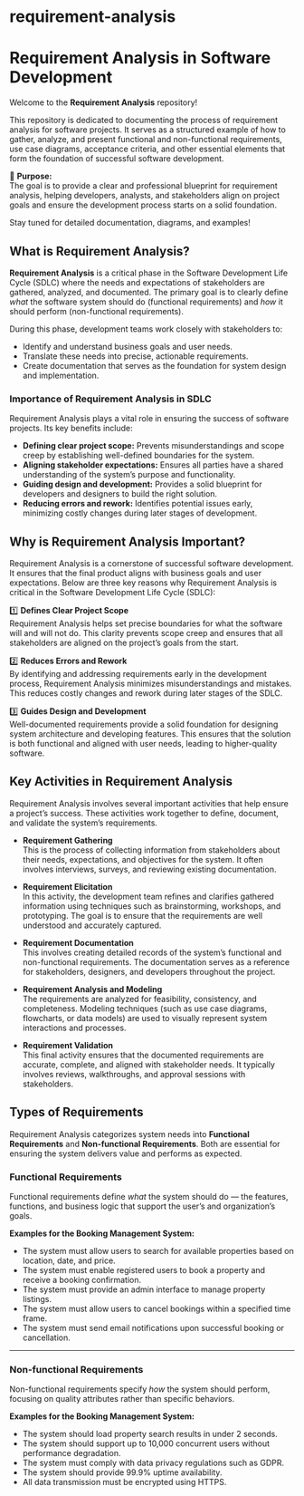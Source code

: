 # requirement-analysis
# Requirement Analysis in Software Development

Welcome to the **Requirement Analysis** repository!  

This repository is dedicated to documenting the process of requirement analysis for software projects. It serves as a structured example of how to gather, analyze, and present functional and non-functional requirements, use case diagrams, acceptance criteria, and other essential elements that form the foundation of successful software development.

📌 **Purpose:**  
The goal is to provide a clear and professional blueprint for requirement analysis, helping developers, analysts, and stakeholders align on project goals and ensure the development process starts on a solid foundation.

Stay tuned for detailed documentation, diagrams, and examples!
## What is Requirement Analysis?

**Requirement Analysis** is a critical phase in the Software Development Life Cycle (SDLC) where the needs and expectations of stakeholders are gathered, analyzed, and documented. The primary goal is to clearly define *what* the software system should do (functional requirements) and *how* it should perform (non-functional requirements).

During this phase, development teams work closely with stakeholders to:
- Identify and understand business goals and user needs.
- Translate these needs into precise, actionable requirements.
- Create documentation that serves as the foundation for system design and implementation.

### Importance of Requirement Analysis in SDLC
Requirement Analysis plays a vital role in ensuring the success of software projects. Its key benefits include:
- **Defining clear project scope:** Prevents misunderstandings and scope creep by establishing well-defined boundaries for the system.
- **Aligning stakeholder expectations:** Ensures all parties have a shared understanding of the system’s purpose and functionality.
- **Guiding design and development:** Provides a solid blueprint for developers and designers to build the right solution.
- **Reducing errors and rework:** Identifies potential issues early, minimizing costly changes during later stages of development.
## Why is Requirement Analysis Important?

Requirement Analysis is a cornerstone of successful software development. It ensures that the final product aligns with business goals and user expectations. Below are three key reasons why Requirement Analysis is critical in the Software Development Life Cycle (SDLC):

1️⃣ **Defines Clear Project Scope**  
Requirement Analysis helps set precise boundaries for what the software will and will not do. This clarity prevents scope creep and ensures that all stakeholders are aligned on the project’s goals from the start.

2️⃣ **Reduces Errors and Rework**  
By identifying and addressing requirements early in the development process, Requirement Analysis minimizes misunderstandings and mistakes. This reduces costly changes and rework during later stages of the SDLC.

3️⃣ **Guides Design and Development**  
Well-documented requirements provide a solid foundation for designing system architecture and developing features. This ensures that the solution is both functional and aligned with user needs, leading to higher-quality software.
## Key Activities in Requirement Analysis

Requirement Analysis involves several important activities that help ensure a project’s success. These activities work together to define, document, and validate the system’s requirements.

- **Requirement Gathering**  
  This is the process of collecting information from stakeholders about their needs, expectations, and objectives for the system. It often involves interviews, surveys, and reviewing existing documentation.

- **Requirement Elicitation**  
  In this activity, the development team refines and clarifies gathered information using techniques such as brainstorming, workshops, and prototyping. The goal is to ensure that the requirements are well understood and accurately captured.

- **Requirement Documentation**  
  This involves creating detailed records of the system’s functional and non-functional requirements. The documentation serves as a reference for stakeholders, designers, and developers throughout the project.

- **Requirement Analysis and Modeling**  
  The requirements are analyzed for feasibility, consistency, and completeness. Modeling techniques (such as use case diagrams, flowcharts, or data models) are used to visually represent system interactions and processes.

- **Requirement Validation**  
  This final activity ensures that the documented requirements are accurate, complete, and aligned with stakeholder needs. It typically involves reviews, walkthroughs, and approval sessions with stakeholders.
## Types of Requirements

Requirement Analysis categorizes system needs into **Functional Requirements** and **Non-functional Requirements**. Both are essential for ensuring the system delivers value and performs as expected.

### Functional Requirements

Functional requirements define *what* the system should do — the features, functions, and business logic that support the user’s and organization’s goals.

**Examples for the Booking Management System:**
- The system must allow users to search for available properties based on location, date, and price.
- The system must enable registered users to book a property and receive a booking confirmation.
- The system must provide an admin interface to manage property listings.
- The system must allow users to cancel bookings within a specified time frame.
- The system must send email notifications upon successful booking or cancellation.

---

### Non-functional Requirements

Non-functional requirements specify *how* the system should perform, focusing on quality attributes rather than specific behaviors.

**Examples for the Booking Management System:**
- The system should load property search results in under 2 seconds.
- The system should support up to 10,000 concurrent users without performance degradation.
- The system must comply with data privacy regulations such as GDPR.
- The system should provide 99.9% uptime availability.
- All data transmission must be encrypted using HTTPS.







